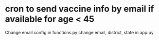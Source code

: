 # cron to send vaccine info by email if available for age < 45

Change email config in functions.py
change email, district, state in app.py
